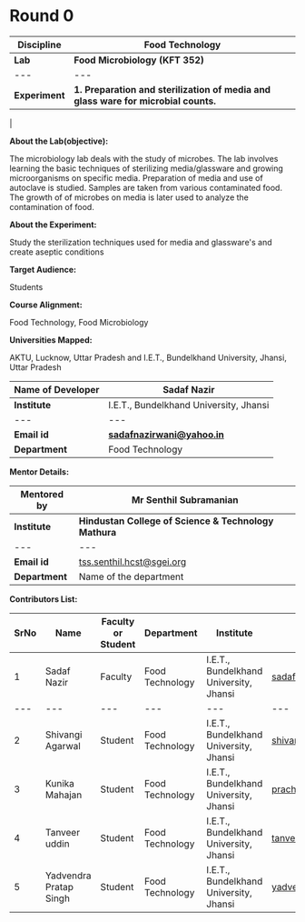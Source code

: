 # Round 0

| **Discipline** | **Food Technology** |
| --- | --- |
| **Lab** | **Food Microbiology (KFT 352)** |
| --- | --- |
| **Experiment** | **1. Preparation and sterilization of media and glass ware for microbial counts.**
 |

**About the Lab(objective):**

The microbiology lab deals with the study of microbes. The lab involves learning the basic techniques of sterilizing media/glassware and growing microorganisms on specific media. Preparation of media and use of autoclave is studied. Samples are taken from various contaminated food. The growth of of microbes on media is later used to analyze the contamination of food.

**About the Experiment:**

Study the sterilization techniques used for media and glassware&#39;s and create aseptic conditions

**Target Audience:**

Students

**Course Alignment:**

Food Technology, Food Microbiology

**Universities Mapped:**

AKTU, Lucknow, Uttar Pradesh and I.E.T., Bundelkhand University, Jhansi, Uttar Pradesh

| **Name of Developer** | **Sadaf Nazir** |
| --- | --- |
| **Institute** | I.E.T., Bundelkhand University, Jhansi |
| --- | --- |
| **Email id** | [**sadafnazirwani@yahoo.in**](mailto:sadafnazirwani@yahoo.in) |
| **Department** | Food Technology |


**Mentor Details:**

| **Mentored by** | **Mr Senthil Subramanian** |
| --- | --- |
| **Institute** | **Hindustan College of Science & Technology Mathura** |
| --- | --- |
| **Email id** | [tss.senthil.hcst@sgei.org](mailto:tss.senthil.hcst@sgei.org) |
| **Department** | Name of the department |

**Contributors List:**

| **SrNo** | **Name** | **Faculty or Student** | **Department** | **Institute** | **Email id** |
| --- | --- | --- | --- | --- | --- |
| 1 | Sadaf Nazir | Faculty | Food Technology | I.E.T., Bundelkhand University, Jhansi | sadafnazirwani@yahoo.in |
| --- | --- | --- | --- | --- | --- |
| 2 | Shivangi Agarwal | Student | Food Technology | I.E.T., Bundelkhand University, Jhansi | shivangishivi2899@gmail.com |
| 3 | Kunika Mahajan | Student | Food Technology | I.E.T., Bundelkhand University, Jhansi | prachimahajan4@gmail.com |
| 4 | Tanveer uddin | Student | Food Technology | I.E.T., Bundelkhand University, Jhansi | tanveeruddini.nizami9@gmail.com |
| 5 | Yadvendra Pratap Singh | Student | Food Technology | I.E.T., Bundelkhand University, Jhansi | yadvendra11ps@gmail.com |
